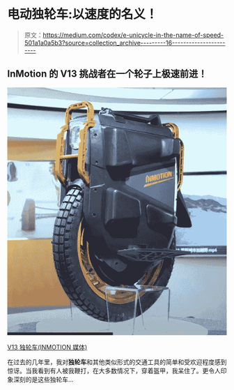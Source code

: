 # 电动独轮车:以速度的名义！

> 原文：<https://medium.com/codex/e-unicycle-in-the-name-of-speed-501a1a0a5b3?source=collection_archive---------16----------------------->

## InMotion 的 V13 挑战者在一个轮子上极速前进！

![](img/a11c6b0618bc9f05beb78c87f63e38bf.png)

[V13 独轮车(INMOTION 媒体)](https://oss-am-cdn.inmotionworld.com/home/home-v13-video-1080p.mp4)

在过去的几年里，我对**独轮车**和其他类似形式的交通工具的简单和受欢迎程度感到惊讶。当我看到有人被我鞭打，在大多数情况下，穿着盔甲，我呆住了。更令人印象深刻的是这些独轮车…